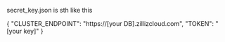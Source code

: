 secret_key.json  is sth like this

{
    "CLUSTER_ENDPOINT": "https://[your DB].zillizcloud.com",
    "TOKEN": "[your key]"
}
